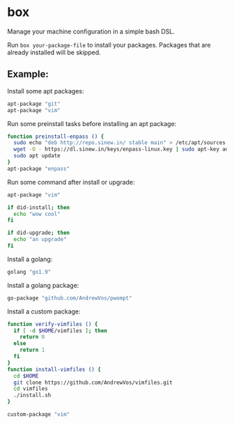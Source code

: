 # box

Manage your machine configuration in a simple bash DSL.

Run ```box your-package-file``` to install your
packages. Packages that are already installed
will be skipped.

## Example:

Install some apt packages:

```bash
apt-package "git"
apt-package "vim"
```

Run some preinstall tasks before installing an apt package:

```bash
function preinstall-enpass () {
  sudo echo "deb http://repo.sinew.in/ stable main" > /etc/apt/sources.list.d/enpass.list
  wget -O - https://dl.sinew.in/keys/enpass-linux.key | sudo apt-key add -
  sudo apt update
}
apt-package "enpass"
```

Run some command after install or upgrade:

```bash
apt-package "vim"

if did-install; then
  echo "wow cool"
fi

if did-upgrade; then
  echo "an upgrade"
fi
```

Install a golang:

```bash
golang "go1.9"
```

Install a golang package:

```bash
go-package "github.com/AndrewVos/pwompt"
```

Install a custom package:

```bash
function verify-vimfiles () {
  if [ -d $HOME/vimfiles ]; then
    return 0
  else
    return 1
  fi
}
function install-vimfiles () {
  cd $HOME
  git clone https://github.com/AndrewVos/vimfiles.git
  cd vimfiles
  ./install.sh
}

custom-package "vim"
```
